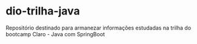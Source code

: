 # dio-trilha-java
Repositório destinado para armanezar informações estudadas na trilha do bootcamp Claro - Java com SpringBoot


